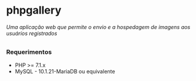 # phpgallery
###### Uma aplicação web que permite o envio e a hospedagem de imagens aos usuários registrados

### Requerimentos
* PHP >= 7.1.x
* MySQL - 10.1.21-MariaDB ou equivalente
